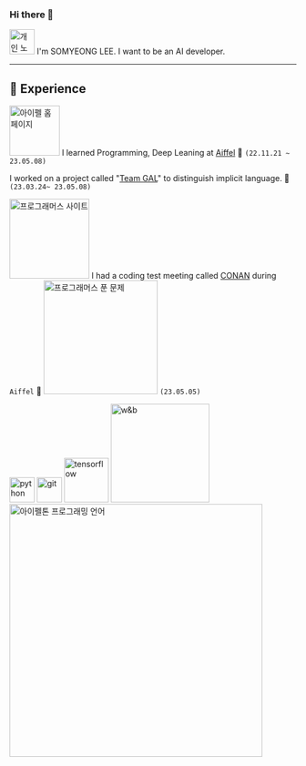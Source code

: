 ### Hi there 👋

[<img width="44" alt="개인 노션 페이지" src="https://user-images.githubusercontent.com/103846429/236405092-a8befb2e-798d-4d47-a859-4ecb42fe9ae5.png">](https://www.notion.so/modulabs/b5de42d918bc4e0ba8300099e6b9eba8) I'm SOMYEONG LEE. I want to be an AI developer.

---
💫 Experience
---
[<img width="88" alt="아이펠 홈페이지" src="https://user-images.githubusercontent.com/103846429/236402693-a6c42d01-9586-4cc0-bc31-3c8ec5f2e112.png">](https://aiffel.io)  I learned Programming, Deep Leaning at [Aiffel](https://github.com/M-05/aiffel_onlin_class) 🌱 `(22.11.21 ~ 23.05.08)`

I worked on a project called "[Team GAL](https://github.com/M-05/gal)" to distinguish implicit language. 📆 `(23.03.24~ 23.05.08)`

[<img width="140" alt="프로그래머스 사이트" src="https://user-images.githubusercontent.com/103846429/236401722-c9b61930-fbf2-4ae0-966e-d7abea7e9381.png">](https://school.programmers.co.kr/learn/challenges?order=acceptance_desc&levels=1%2C0&languages=python3)  I had a coding test meeting called [CONAN](https://github.com/M-05/Programmers) during `Aiffel` 🔭 <img width="200" alt="프로그래머스 푼 문제" src="https://user-images.githubusercontent.com/103846429/236403343-b49e1ff9-93b2-45b5-8ba2-fa8c0c5b5e9a.png"> `(23.05.05)`

<img width="44" alt="python" src="https://user-images.githubusercontent.com/103846429/236408266-293ae905-6517-48ad-ad38-57494b21825a.jpeg"> <img width="44" alt="git" src="https://user-images.githubusercontent.com/103846429/236408608-97766fcc-7539-4363-bc83-d569728d1820.png"> <img width="78" alt="tensorflow" src="https://user-images.githubusercontent.com/103846429/236712612-05db672a-8d9c-4443-8f58-2bd6168ead4c.png"> <img width="173" alt="w&b" src="https://user-images.githubusercontent.com/103846429/236712436-baab4c5d-7585-4e6e-bc42-fa6dfd567b4b.png">  
[<img width="444" alt="아이펠톤 프로그래밍 언어" src="https://user-images.githubusercontent.com/103846429/236410878-a7c414f2-a5be-4ba7-9292-3191bcdba73c.png">](https://github.com/aiffelthon-gal/gal)



<!--
**M-05/M-05** is a ✨ _special_ ✨ repository because its `README.md` (this file) appears on your GitHub profile.

Here are some ideas to get you started:

- 🔭 I’m currently working on ...
- 🌱 I’m currently learning ...
- 👯 I’m looking to collaborate on ...
- 🤔 I’m looking for help with ...
- 💬 Ask me about ...
- 📫 How to reach me: ...
- 😄 Pronouns: ...
- ⚡ Fun fact: ...
-->
